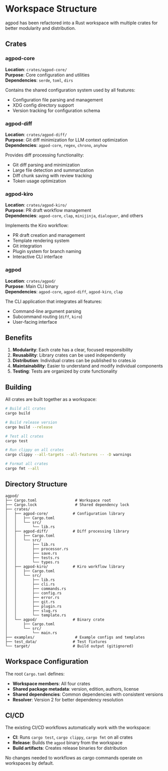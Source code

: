 # Workspace Structure

agpod has been refactored into a Rust workspace with multiple crates for better modularity and distribution.

## Crates

### agpod-core
**Location**: `crates/agpod-core/`  
**Purpose**: Core configuration and utilities  
**Dependencies**: `serde`, `toml`, `dirs`

Contains the shared configuration system used by all features:
- Configuration file parsing and management
- XDG config directory support
- Version tracking for configuration schema

### agpod-diff
**Location**: `crates/agpod-diff/`  
**Purpose**: Git diff minimization for LLM context optimization  
**Dependencies**: `agpod-core`, `regex`, `chrono`, `anyhow`

Provides diff processing functionality:
- Git diff parsing and minimization
- Large file detection and summarization
- Diff chunk saving with review tracking
- Token usage optimization

### agpod-kiro
**Location**: `crates/agpod-kiro/`  
**Purpose**: PR draft workflow management  
**Dependencies**: `agpod-core`, `clap`, `minijinja`, `dialoguer`, and others

Implements the Kiro workflow:
- PR draft creation and management
- Template rendering system
- Git integration
- Plugin system for branch naming
- Interactive CLI interface

### agpod
**Location**: `crates/agpod/`  
**Purpose**: Main CLI binary  
**Dependencies**: `agpod-core`, `agpod-diff`, `agpod-kiro`, `clap`

The CLI application that integrates all features:
- Command-line argument parsing
- Subcommand routing (`diff`, `kiro`)
- User-facing interface

## Benefits

1. **Modularity**: Each crate has a clear, focused responsibility
2. **Reusability**: Library crates can be used independently
3. **Distribution**: Individual crates can be published to crates.io
4. **Maintainability**: Easier to understand and modify individual components
5. **Testing**: Tests are organized by crate functionality

## Building

All crates are built together as a workspace:

```bash
# Build all crates
cargo build

# Build release version
cargo build --release

# Test all crates
cargo test

# Run clippy on all crates
cargo clippy --all-targets --all-features -- -D warnings

# Format all crates
cargo fmt --all
```

## Directory Structure

```
agpod/
├── Cargo.toml                 # Workspace root
├── Cargo.lock                 # Shared dependency lock
├── crates/
│   ├── agpod-core/           # Configuration library
│   │   ├── Cargo.toml
│   │   └── src/
│   │       └── lib.rs
│   ├── agpod-diff/           # Diff processing library
│   │   ├── Cargo.toml
│   │   └── src/
│   │       ├── lib.rs
│   │       ├── processor.rs
│   │       ├── save.rs
│   │       ├── tests.rs
│   │       └── types.rs
│   ├── agpod-kiro/           # Kiro workflow library
│   │   ├── Cargo.toml
│   │   └── src/
│   │       ├── lib.rs
│   │       ├── cli.rs
│   │       ├── commands.rs
│   │       ├── config.rs
│   │       ├── error.rs
│   │       ├── git.rs
│   │       ├── plugin.rs
│   │       ├── slug.rs
│   │       └── template.rs
│   └── agpod/                # Binary crate
│       ├── Cargo.toml
│       └── src/
│           └── main.rs
├── examples/                  # Example configs and templates
├── test_data/                # Test fixtures
└── target/                   # Build output (gitignored)
```

## Workspace Configuration

The root `Cargo.toml` defines:

- **Workspace members**: All four crates
- **Shared package metadata**: version, edition, authors, license
- **Shared dependencies**: Common dependencies with consistent versions
- **Resolver**: Version 2 for better dependency resolution

## CI/CD

The existing CI/CD workflows automatically work with the workspace:

- **CI**: Runs `cargo test`, `cargo clippy`, `cargo fmt` on all crates
- **Release**: Builds the `agpod` binary from the workspace
- **Build artifacts**: Creates release binaries for distribution

No changes needed to workflows as cargo commands operate on workspaces by default.
